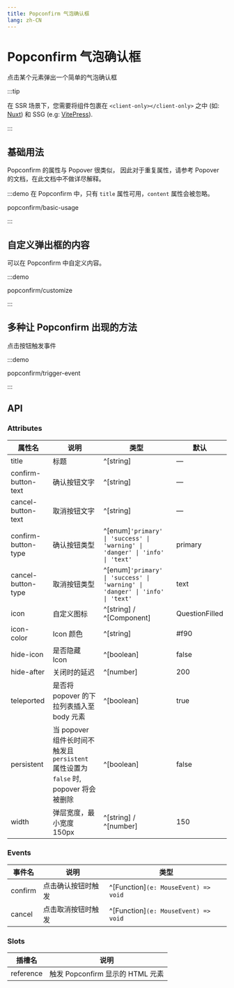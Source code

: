 ```yaml
---
title: Popconfirm 气泡确认框
lang: zh-CN
---
```


# Popconfirm 气泡确认框

点击某个元素弹出一个简单的气泡确认框

:::tip

在 SSR 场景下，您需要将组件包裹在 `<client-only></client-only>` 之中 (如: [Nuxt](https://nuxt.com/v3)) 和 SSG (e.g: [VitePress](https://vitepress.vuejs.org/)).

:::

## 基础用法

Popconfirm 的属性与 Popover 很类似， 因此对于重复属性，请参考 Popover 的文档，在此文档中不做详尽解释。

:::demo 在 Popconfirm 中，只有 `title` 属性可用，`content` 属性会被忽略。

popconfirm/basic-usage

:::

## 自定义弹出框的内容

可以在 Popconfirm 中自定义内容。

:::demo

popconfirm/customize

:::

## 多种让 Popconfirm 出现的方法

点击按钮触发事件

:::demo

popconfirm/trigger-event

:::

## API

### Attributes

| 属性名                 | 说明                                                              | 类型                                                                                | 默认             |
| ------------------- | --------------------------------------------------------------- | --------------------------------------------------------------------------------- | -------------- |
| title               | 标题                                                              | ^[string]                                                                         | —              |
| confirm-button-text | 确认按钮文字                                                          | ^[string]                                                                         | —              |
| cancel-button-text  | 取消按钮文字                                                          | ^[string]                                                                         | —              |
| confirm-button-type | 确认按钮类型                                                          | ^[enum]`'primary' \| 'success' \| 'warning' \| 'danger' \| 'info' \| 'text'` | primary        |
| cancel-button-type  | 取消按钮类型                                                          | ^[enum]`'primary' \| 'success' \| 'warning' \| 'danger' \| 'info' \| 'text'` | text           |
| icon                | 自定义图标                                                           | ^[string] / ^[Component]                                                          | QuestionFilled |
| icon-color          | Icon 颜色                                                         | ^[string]                                                                         | #f90           |
| hide-icon           | 是否隐藏 Icon                                                       | ^[boolean]                                                                        | false          |
| hide-after          | 关闭时的延迟                                                          | ^[number]                                                                         | 200            |
| teleported          | 是否将 popover 的下拉列表插入至 body 元素                                    | ^[boolean]                                                                        | true           |
| persistent          | 当 popover 组件长时间不触发且 `persistent` 属性设置为 `false` 时, popover 将会被删除 | ^[boolean]                                                                        | false          |
| width               | 弹层宽度，最小宽度 150px                                                 | ^[string] / ^[number]                                                             | 150            |

### Events

| 事件名     | 说明        | 类型                                      |
| ------- | --------- | --------------------------------------- |
| confirm | 点击确认按钮时触发 | ^[Function]`(e: MouseEvent) => void` |
| cancel  | 点击取消按钮时触发 | ^[Function]`(e: MouseEvent) => void` |

### Slots

| 插槽名       | 说明                        |
| --------- | ------------------------- |
| reference | 触发 Popconfirm 显示的 HTML 元素 |
